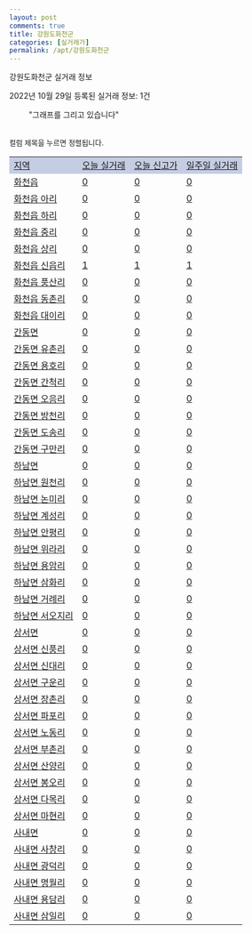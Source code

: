 ```yaml
---
layout: post
comments: true
title: 강원도화천군
categories: [실거래가]
permalink: /apt/강원도화천군
---
```


강원도화천군 실거래 정보

2022년 10월 29일 등록된 실거래 정보: 1건

<!--<script async src="https://pagead2.googlesyndication.com/pagead/js/adsbygoogle.js?client=ca-pub-3485438051770037"
 crossorigin="anonymous"></script>-->

<script type="text/javascript">
  google.charts.load('current', {'packages':['corechart']});
  google.charts.setOnLoadCallback(drawChart);

  function drawChart() {
    var data = google.visualization.arrayToDataTable([['거래일', '매매', '전월세', '전매'], ['21-01', 1, 0, 0], ['21-02', 4, 2, 0], ['21-03', 3, 1, 0], ['21-04', 1, 0, 0], ['21-05', 1, 0, 0], ['21-06', 1, 0, 0], ['21-07', 1, 0, 0], ['21-08', 1, 1, 0], ['21-09', 1, 0, 0], ['21-10', 1, 0, 0], ['21-11', 2, 2, 0], ['21-12', 2, 1, 0], ['22-01', 2, 0, 0], ['22-02', 4, 1, 0], ['22-03', 2, 1, 0], ['22-04', 2, 2, 0], ['22-05', 3, 3, 0], ['22-06', 2, 1, 0], ['22-07', 2, 2, 0], ['22-08', 1, 0, 0], ['22-09', 2, 0, 0]]);

    var options = {
      title: '최근 1년간 유형별 거래량 추이',
      legend: { position: 'bottom' }
    };

    setTimeout(function() {
        var chart = new google.visualization.LineChart(document.getElementById('columnchart_material'));
        chart.draw(data, (options));
        document.getElementById('loading').style.display = 'none';
        var dayLabel = (new Date()).getDay();
        if (dayLabel < 2) {
            sorttable.innerSortFunction.apply(document.getElementById('week'), []);
            sorttable.innerSortFunction.apply(document.getElementById('week'), []);        
        }
        else {
            sorttable.innerSortFunction.apply(document.getElementById('today'), []);
            sorttable.innerSortFunction.apply(document.getElementById('today'), []);
        }
    }, 200);

  }
</script>

<div id="loading" style="z-index:20; display: block; margin-left: 35px">"그래프를 그리고 있습니다"</div>
<div id="columnchart_material" style="width: 95%; margin-left: -35px; display: block"></div>
<!--<div style="width: 95%; margin-left: -35px; display: block">
      <script async src="https://pagead2.googlesyndication.com/pagead/js/adsbygoogle.js?client=ca-pub-3485438051770037"
          crossorigin="anonymous"></script>
      <ins class="adsbygoogle"
          style="display:block"
          data-ad-format="fluid"
          data-ad-layout-key="-fb+5w+4e-db+86"
          data-ad-client="ca-pub-3485438051770037"
          data-ad-slot="1827090281"></ins>
      <script>
          (adsbygoogle = window.adsbygoogle || []).push({});
      </script>
</div>-->
<br>

<font size='small' style='font-size: small;'>컬럼 제목을 누르면 정렬됩니다.</font>
<table class="sortable">
  <tr style='background-color: rgba(114, 132, 186,0.4);'>
    <td id="region"><a href="#">지역</a></td>
    <td id="today"><a href="#">오늘 실거래</a></td>
    <td id="today_new"><a href="#">오늘 신고가</a></td>
    <td id="week"><a href="#">일주일 실거래</a></td>
  </tr>

  
  <tr class="item">
    <td><a href="강원도화천군화천읍">화천읍</a></td>
    <td><a href="강원도화천군화천읍">0</a></td>
    <td><a href="강원도화천군화천읍">0</a></td>
    <td><a href="강원도화천군화천읍">0</a></td>
  </tr>
    

  <tr class="item">
    <td><a href="강원도화천군화천읍아리">화천읍 아리</a></td>
    <td><a href="강원도화천군화천읍아리">0</a></td>
    <td><a href="강원도화천군화천읍아리">0</a></td>
    <td><a href="강원도화천군화천읍아리">0</a></td>
  </tr>
    

  <tr class="item">
    <td><a href="강원도화천군화천읍하리">화천읍 하리</a></td>
    <td><a href="강원도화천군화천읍하리">0</a></td>
    <td><a href="강원도화천군화천읍하리">0</a></td>
    <td><a href="강원도화천군화천읍하리">0</a></td>
  </tr>
    

  <tr class="item">
    <td><a href="강원도화천군화천읍중리">화천읍 중리</a></td>
    <td><a href="강원도화천군화천읍중리">0</a></td>
    <td><a href="강원도화천군화천읍중리">0</a></td>
    <td><a href="강원도화천군화천읍중리">0</a></td>
  </tr>
    

  <tr class="item">
    <td><a href="강원도화천군화천읍상리">화천읍 상리</a></td>
    <td><a href="강원도화천군화천읍상리">0</a></td>
    <td><a href="강원도화천군화천읍상리">0</a></td>
    <td><a href="강원도화천군화천읍상리">0</a></td>
  </tr>
    

  <tr class="item">
    <td><a href="강원도화천군화천읍신읍리">화천읍 신읍리</a></td>
    <td><a href="강원도화천군화천읍신읍리">1</a></td>
    <td><a href="강원도화천군화천읍신읍리">1</a></td>
    <td><a href="강원도화천군화천읍신읍리">1</a></td>
  </tr>
    

  <tr class="item">
    <td><a href="강원도화천군화천읍풍산리">화천읍 풍산리</a></td>
    <td><a href="강원도화천군화천읍풍산리">0</a></td>
    <td><a href="강원도화천군화천읍풍산리">0</a></td>
    <td><a href="강원도화천군화천읍풍산리">0</a></td>
  </tr>
    

  <tr class="item">
    <td><a href="강원도화천군화천읍동촌리">화천읍 동촌리</a></td>
    <td><a href="강원도화천군화천읍동촌리">0</a></td>
    <td><a href="강원도화천군화천읍동촌리">0</a></td>
    <td><a href="강원도화천군화천읍동촌리">0</a></td>
  </tr>
    

  <tr class="item">
    <td><a href="강원도화천군화천읍대이리">화천읍 대이리</a></td>
    <td><a href="강원도화천군화천읍대이리">0</a></td>
    <td><a href="강원도화천군화천읍대이리">0</a></td>
    <td><a href="강원도화천군화천읍대이리">0</a></td>
  </tr>
    

  <tr class="item">
    <td><a href="강원도화천군간동면">간동면</a></td>
    <td><a href="강원도화천군간동면">0</a></td>
    <td><a href="강원도화천군간동면">0</a></td>
    <td><a href="강원도화천군간동면">0</a></td>
  </tr>
    

  <tr class="item">
    <td><a href="강원도화천군간동면유촌리">간동면 유촌리</a></td>
    <td><a href="강원도화천군간동면유촌리">0</a></td>
    <td><a href="강원도화천군간동면유촌리">0</a></td>
    <td><a href="강원도화천군간동면유촌리">0</a></td>
  </tr>
    

  <tr class="item">
    <td><a href="강원도화천군간동면용호리">간동면 용호리</a></td>
    <td><a href="강원도화천군간동면용호리">0</a></td>
    <td><a href="강원도화천군간동면용호리">0</a></td>
    <td><a href="강원도화천군간동면용호리">0</a></td>
  </tr>
    

  <tr class="item">
    <td><a href="강원도화천군간동면간척리">간동면 간척리</a></td>
    <td><a href="강원도화천군간동면간척리">0</a></td>
    <td><a href="강원도화천군간동면간척리">0</a></td>
    <td><a href="강원도화천군간동면간척리">0</a></td>
  </tr>
    

  <tr class="item">
    <td><a href="강원도화천군간동면오음리">간동면 오음리</a></td>
    <td><a href="강원도화천군간동면오음리">0</a></td>
    <td><a href="강원도화천군간동면오음리">0</a></td>
    <td><a href="강원도화천군간동면오음리">0</a></td>
  </tr>
    

  <tr class="item">
    <td><a href="강원도화천군간동면방천리">간동면 방천리</a></td>
    <td><a href="강원도화천군간동면방천리">0</a></td>
    <td><a href="강원도화천군간동면방천리">0</a></td>
    <td><a href="강원도화천군간동면방천리">0</a></td>
  </tr>
    

  <tr class="item">
    <td><a href="강원도화천군간동면도송리">간동면 도송리</a></td>
    <td><a href="강원도화천군간동면도송리">0</a></td>
    <td><a href="강원도화천군간동면도송리">0</a></td>
    <td><a href="강원도화천군간동면도송리">0</a></td>
  </tr>
    

  <tr class="item">
    <td><a href="강원도화천군간동면구만리">간동면 구만리</a></td>
    <td><a href="강원도화천군간동면구만리">0</a></td>
    <td><a href="강원도화천군간동면구만리">0</a></td>
    <td><a href="강원도화천군간동면구만리">0</a></td>
  </tr>
    

  <tr class="item">
    <td><a href="강원도화천군하남면">하남면</a></td>
    <td><a href="강원도화천군하남면">0</a></td>
    <td><a href="강원도화천군하남면">0</a></td>
    <td><a href="강원도화천군하남면">0</a></td>
  </tr>
    

  <tr class="item">
    <td><a href="강원도화천군하남면원천리">하남면 원천리</a></td>
    <td><a href="강원도화천군하남면원천리">0</a></td>
    <td><a href="강원도화천군하남면원천리">0</a></td>
    <td><a href="강원도화천군하남면원천리">0</a></td>
  </tr>
    

  <tr class="item">
    <td><a href="강원도화천군하남면논미리">하남면 논미리</a></td>
    <td><a href="강원도화천군하남면논미리">0</a></td>
    <td><a href="강원도화천군하남면논미리">0</a></td>
    <td><a href="강원도화천군하남면논미리">0</a></td>
  </tr>
    

  <tr class="item">
    <td><a href="강원도화천군하남면계성리">하남면 계성리</a></td>
    <td><a href="강원도화천군하남면계성리">0</a></td>
    <td><a href="강원도화천군하남면계성리">0</a></td>
    <td><a href="강원도화천군하남면계성리">0</a></td>
  </tr>
    

  <tr class="item">
    <td><a href="강원도화천군하남면안평리">하남면 안평리</a></td>
    <td><a href="강원도화천군하남면안평리">0</a></td>
    <td><a href="강원도화천군하남면안평리">0</a></td>
    <td><a href="강원도화천군하남면안평리">0</a></td>
  </tr>
    

  <tr class="item">
    <td><a href="강원도화천군하남면위라리">하남면 위라리</a></td>
    <td><a href="강원도화천군하남면위라리">0</a></td>
    <td><a href="강원도화천군하남면위라리">0</a></td>
    <td><a href="강원도화천군하남면위라리">0</a></td>
  </tr>
    

  <tr class="item">
    <td><a href="강원도화천군하남면용암리">하남면 용암리</a></td>
    <td><a href="강원도화천군하남면용암리">0</a></td>
    <td><a href="강원도화천군하남면용암리">0</a></td>
    <td><a href="강원도화천군하남면용암리">0</a></td>
  </tr>
    

  <tr class="item">
    <td><a href="강원도화천군하남면삼화리">하남면 삼화리</a></td>
    <td><a href="강원도화천군하남면삼화리">0</a></td>
    <td><a href="강원도화천군하남면삼화리">0</a></td>
    <td><a href="강원도화천군하남면삼화리">0</a></td>
  </tr>
    

  <tr class="item">
    <td><a href="강원도화천군하남면거례리">하남면 거례리</a></td>
    <td><a href="강원도화천군하남면거례리">0</a></td>
    <td><a href="강원도화천군하남면거례리">0</a></td>
    <td><a href="강원도화천군하남면거례리">0</a></td>
  </tr>
    

  <tr class="item">
    <td><a href="강원도화천군하남면서오지리">하남면 서오지리</a></td>
    <td><a href="강원도화천군하남면서오지리">0</a></td>
    <td><a href="강원도화천군하남면서오지리">0</a></td>
    <td><a href="강원도화천군하남면서오지리">0</a></td>
  </tr>
    

  <tr class="item">
    <td><a href="강원도화천군상서면">상서면</a></td>
    <td><a href="강원도화천군상서면">0</a></td>
    <td><a href="강원도화천군상서면">0</a></td>
    <td><a href="강원도화천군상서면">0</a></td>
  </tr>
    

  <tr class="item">
    <td><a href="강원도화천군상서면신풍리">상서면 신풍리</a></td>
    <td><a href="강원도화천군상서면신풍리">0</a></td>
    <td><a href="강원도화천군상서면신풍리">0</a></td>
    <td><a href="강원도화천군상서면신풍리">0</a></td>
  </tr>
    

  <tr class="item">
    <td><a href="강원도화천군상서면신대리">상서면 신대리</a></td>
    <td><a href="강원도화천군상서면신대리">0</a></td>
    <td><a href="강원도화천군상서면신대리">0</a></td>
    <td><a href="강원도화천군상서면신대리">0</a></td>
  </tr>
    

  <tr class="item">
    <td><a href="강원도화천군상서면구운리">상서면 구운리</a></td>
    <td><a href="강원도화천군상서면구운리">0</a></td>
    <td><a href="강원도화천군상서면구운리">0</a></td>
    <td><a href="강원도화천군상서면구운리">0</a></td>
  </tr>
    

  <tr class="item">
    <td><a href="강원도화천군상서면장촌리">상서면 장촌리</a></td>
    <td><a href="강원도화천군상서면장촌리">0</a></td>
    <td><a href="강원도화천군상서면장촌리">0</a></td>
    <td><a href="강원도화천군상서면장촌리">0</a></td>
  </tr>
    

  <tr class="item">
    <td><a href="강원도화천군상서면파포리">상서면 파포리</a></td>
    <td><a href="강원도화천군상서면파포리">0</a></td>
    <td><a href="강원도화천군상서면파포리">0</a></td>
    <td><a href="강원도화천군상서면파포리">0</a></td>
  </tr>
    

  <tr class="item">
    <td><a href="강원도화천군상서면노동리">상서면 노동리</a></td>
    <td><a href="강원도화천군상서면노동리">0</a></td>
    <td><a href="강원도화천군상서면노동리">0</a></td>
    <td><a href="강원도화천군상서면노동리">0</a></td>
  </tr>
    

  <tr class="item">
    <td><a href="강원도화천군상서면부촌리">상서면 부촌리</a></td>
    <td><a href="강원도화천군상서면부촌리">0</a></td>
    <td><a href="강원도화천군상서면부촌리">0</a></td>
    <td><a href="강원도화천군상서면부촌리">0</a></td>
  </tr>
    

  <tr class="item">
    <td><a href="강원도화천군상서면산양리">상서면 산양리</a></td>
    <td><a href="강원도화천군상서면산양리">0</a></td>
    <td><a href="강원도화천군상서면산양리">0</a></td>
    <td><a href="강원도화천군상서면산양리">0</a></td>
  </tr>
    

  <tr class="item">
    <td><a href="강원도화천군상서면봉오리">상서면 봉오리</a></td>
    <td><a href="강원도화천군상서면봉오리">0</a></td>
    <td><a href="강원도화천군상서면봉오리">0</a></td>
    <td><a href="강원도화천군상서면봉오리">0</a></td>
  </tr>
    

  <tr class="item">
    <td><a href="강원도화천군상서면다목리">상서면 다목리</a></td>
    <td><a href="강원도화천군상서면다목리">0</a></td>
    <td><a href="강원도화천군상서면다목리">0</a></td>
    <td><a href="강원도화천군상서면다목리">0</a></td>
  </tr>
    

  <tr class="item">
    <td><a href="강원도화천군상서면마현리">상서면 마현리</a></td>
    <td><a href="강원도화천군상서면마현리">0</a></td>
    <td><a href="강원도화천군상서면마현리">0</a></td>
    <td><a href="강원도화천군상서면마현리">0</a></td>
  </tr>
    

  <tr class="item">
    <td><a href="강원도화천군사내면">사내면</a></td>
    <td><a href="강원도화천군사내면">0</a></td>
    <td><a href="강원도화천군사내면">0</a></td>
    <td><a href="강원도화천군사내면">0</a></td>
  </tr>
    

  <tr class="item">
    <td><a href="강원도화천군사내면사창리">사내면 사창리</a></td>
    <td><a href="강원도화천군사내면사창리">0</a></td>
    <td><a href="강원도화천군사내면사창리">0</a></td>
    <td><a href="강원도화천군사내면사창리">0</a></td>
  </tr>
    

  <tr class="item">
    <td><a href="강원도화천군사내면광덕리">사내면 광덕리</a></td>
    <td><a href="강원도화천군사내면광덕리">0</a></td>
    <td><a href="강원도화천군사내면광덕리">0</a></td>
    <td><a href="강원도화천군사내면광덕리">0</a></td>
  </tr>
    

  <tr class="item">
    <td><a href="강원도화천군사내면명월리">사내면 명월리</a></td>
    <td><a href="강원도화천군사내면명월리">0</a></td>
    <td><a href="강원도화천군사내면명월리">0</a></td>
    <td><a href="강원도화천군사내면명월리">0</a></td>
  </tr>
    

  <tr class="item">
    <td><a href="강원도화천군사내면용담리">사내면 용담리</a></td>
    <td><a href="강원도화천군사내면용담리">0</a></td>
    <td><a href="강원도화천군사내면용담리">0</a></td>
    <td><a href="강원도화천군사내면용담리">0</a></td>
  </tr>
    

  <tr class="item">
    <td><a href="강원도화천군사내면삼일리">사내면 삼일리</a></td>
    <td><a href="강원도화천군사내면삼일리">0</a></td>
    <td><a href="강원도화천군사내면삼일리">0</a></td>
    <td><a href="강원도화천군사내면삼일리">0</a></td>
  </tr>
    


</table>


    